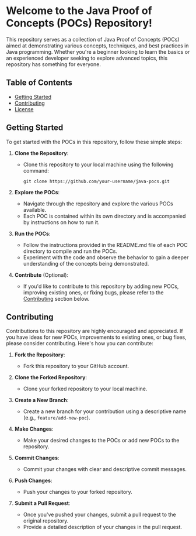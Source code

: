 # Welcome to the Java Proof of Concepts (POCs) Repository!

This repository serves as a collection of Java Proof of Concepts (POCs) aimed at demonstrating various concepts, techniques, and best practices in Java programming. Whether you're a beginner looking to learn the basics or an experienced developer seeking to explore advanced topics, this repository has something for everyone.

## Table of Contents
- [Getting Started](#getting-started)
- [Contributing](#contributing)
- [License](#license)

## Getting Started

To get started with the POCs in this repository, follow these simple steps:

1. **Clone the Repository**:
   - Clone this repository to your local machine using the following command:
     ```
     git clone https://github.com/your-username/java-pocs.git
     ```

2. **Explore the POCs**:
   - Navigate through the repository and explore the various POCs available.
   - Each POC is contained within its own directory and is accompanied by instructions on how to run it.

3. **Run the POCs**:
   - Follow the instructions provided in the README.md file of each POC directory to compile and run the POCs.
   - Experiment with the code and observe the behavior to gain a deeper understanding of the concepts being demonstrated.

4. **Contribute** (Optional):
   - If you'd like to contribute to this repository by adding new POCs, improving existing ones, or fixing bugs, please refer to the [Contributing](#contributing) section below.

## Contributing

Contributions to this repository are highly encouraged and appreciated. If you have ideas for new POCs, improvements to existing ones, or bug fixes, please consider contributing. Here's how you can contribute:

1. **Fork the Repository**:
   - Fork this repository to your GitHub account.

2. **Clone the Forked Repository**:
   - Clone your forked repository to your local machine.

3. **Create a New Branch**:
   - Create a new branch for your contribution using a descriptive name (e.g., `feature/add-new-poc`).

4. **Make Changes**:
   - Make your desired changes to the POCs or add new POCs to the repository.

5. **Commit Changes**:
   - Commit your changes with clear and descriptive commit messages.

6. **Push Changes**:
   - Push your changes to your forked repository.

7. **Submit a Pull Request**:
   - Once you've pushed your changes, submit a pull request to the original repository.
   - Provide a detailed description of your changes in the pull request.
